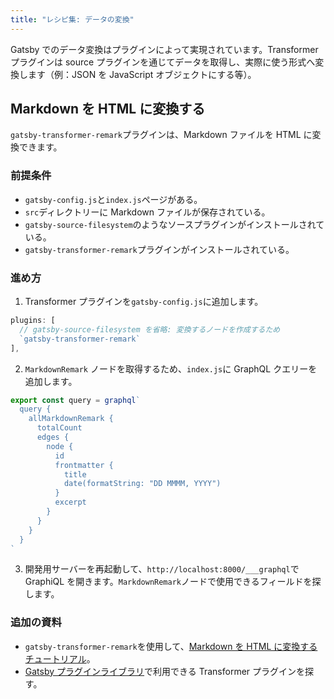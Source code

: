 ```yaml
---
title: "レシピ集: データの変換"
---
```


Gatsby でのデータ変換はプラグインによって実現されています。Transformer プラグインは source プラグインを通じてデータを取得し、実際に使う形式へ変換します（例：JSON を JavaScript オブジェクトにする等）。

## Markdown を HTML に変換する

`gatsby-transformer-remark`プラグインは、Markdown ファイルを HTML に変換できます。

### 前提条件

- `gatsby-config.js`と`index.js`ページがある。
- `src`ディレクトリーに Markdown ファイルが保存されている。
- `gatsby-source-filesystem`のようなソースプラグインがインストールされている。
- `gatsby-transformer-remark`プラグインがインストールされている。

### 進め方

1. Transformer プラグインを`gatsby-config.js`に追加します。

```js:title=gatsby-config.js
plugins: [
  // gatsby-source-filesystem を省略: 変換するノードを作成するため
  `gatsby-transformer-remark`
],
```

2. `MarkdownRemark` ノードを取得するため、`index.js`に GraphQL クエリーを追加します。

```jsx:title=src/pages/index.js
export const query = graphql`
  query {
    allMarkdownRemark {
      totalCount
      edges {
        node {
          id
          frontmatter {
            title
            date(formatString: "DD MMMM, YYYY")
          }
          excerpt
        }
      }
    }
  }
`
```

3. 開発用サーバーを再起動して、`http://localhost:8000/___graphql`で GraphiQL を開きます。`MarkdownRemark`ノードで使用できるフィールドを探します。

### 追加の資料

- `gatsby-transformer-remark`を使用して、[Markdown を HTML に変換するチュートリアル](/tutorial/part-six/#transformer-plugins)。
- [Gatsby プラグインライブラリ](/plugins/?=transformer)で利用できる Transformer プラグインを探す。
